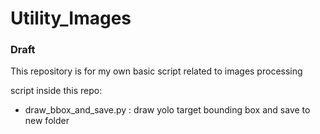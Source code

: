 # Utility_Images

### Draft

This repository is for my own basic script related to images processing

script inside this repo:

- draw_bbox_and_save.py : draw yolo target bounding box and save to new folder
